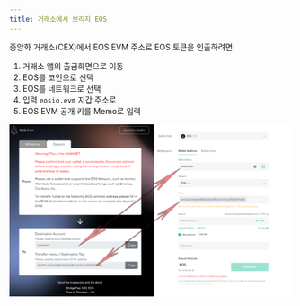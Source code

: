 ```yaml
---
title: 거래소에서 브리지 EOS
---
```


중앙화 거래소(CEX)에서 EOS EVM 주소로 EOS 토큰을 인출하려면:

1. 거래소 앱의 출금화면으로 이동
2. EOS를 코인으로 선택
3. EOS를 네트워크로 선택
4. 입력 `eosio.evm` 지갑 주소로
5. EOS EVM 공개 키를 Memo로 입력

![EOS EVM 토큰 흐름](./images/EOS-EVM_withdraw_from_CEX_to_wallet.png)
